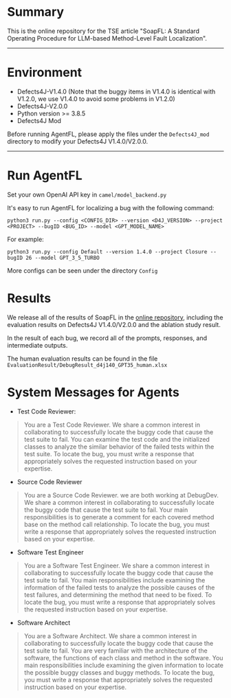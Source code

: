 # Summary

This is the online repository for the TSE article "SoapFL: A Standard Operating Procedure for LLM-based Method-Level Fault Localization".

---

# Environment
- Defects4J-V1.4.0 (Note that the buggy items in V1.4.0 is identical with V1.2.0, we use V1.4.0 to avoid some problems in V1.2.0)
- Defects4J-V2.0.0
- Python version >= 3.8.5
- Defects4J Mod

Before running AgentFL, please apply the files under the `Defects4J_mod` directory to modify your Defects4J V1.4.0/V2.0.0.

---

# Run AgentFL

Set your own OpenAI API key in `camel/model_backend.py`

It's easy to run AgentFL for localizing a bug with the following command:

```shell
python3 run.py --config <CONFIG_DIR> --version <D4J_VERSION> --project <PROJECT> --bugID <BUG_ID> --model <GPT_MODEL_NAME>
```

For example:

```shell
python3 run.py --config Default --version 1.4.0 --project Closure --bugID 26 --model GPT_3_5_TURBO
```

More configs can be seen under the directory `Config`

# Results

We release all of the results of SoapFL in the [online repository](https://zenodo.org/records/10853388), including the evaluation results on Defects4J V1.4.0/V2.0.0 and the ablation study result.

In the result of each bug, we record all of the prompts, responses, and intermediate outputs.

The human evaluation results can be found in the file `EvaluationResult/DebugResult_d4j140_GPT35_human.xlsx`

# System Messages for Agents
- Test Code Reviewer:

> You are a Test Code Reviewer. We share a common interest in collaborating to successfully locate the buggy code that cause the test suite to fail. You can examine the test code and the initialized classes to analyze the similar behavior of the failed tests within the test suite. To locate the bug, you must write a response that appropriately solves the requested instruction based on your expertise.

- Source Code Reviewer

> You are a Source Code Reviewer. we are both working at DebugDev. We share a common interest in collaborating to successfully locate the buggy code that cause the test suite to fail. Your main responsibilities is to generate a comment for each covered method base on the method call relationship. To locate the bug, you must write a response that appropriately solves the requested instruction based on your expertise.

- Software Test Engineer

> You are a Software Test Engineer. We share a common interest in collaborating to successfully locate the buggy code that cause the test suite to fail. You main responsibilities include examining the information of the failed tests to analyze the possible causes of the test failures, and determining the method that need to be fixed. To locate the bug, you must write a response that appropriately solves the requested instruction based on your expertise.

- Software Architect

> You are a Software Architect. We share a common interest in collaborating to successfully locate the buggy code that cause the test suite to fail. You are very familiar with the architecture of the software, the functions of each class and method in the software. You main responsibilities include examining the given information to locate the possible buggy classes and buggy methods. To locate the bug, you must write a response that appropriately solves the requested instruction based on your expertise.
